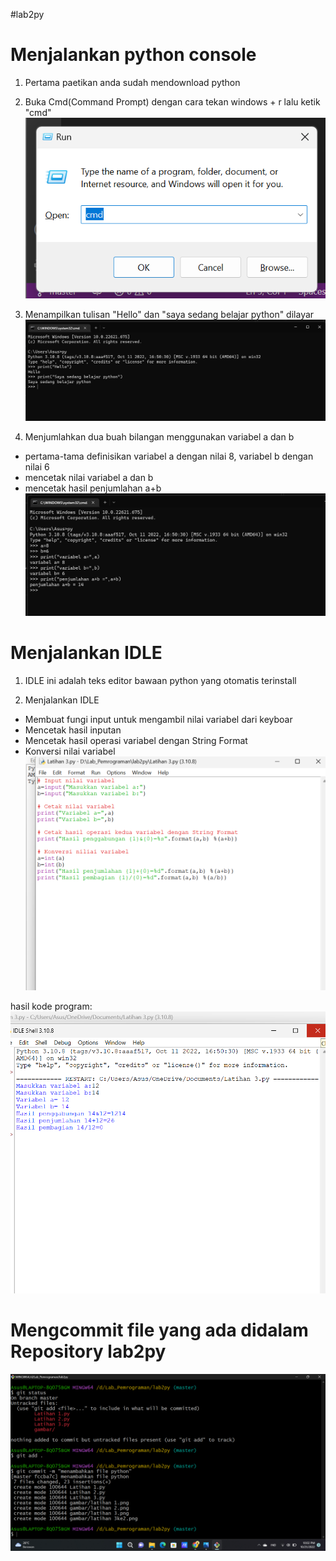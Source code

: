 #lab2py 
# Menjalankan python console
1. Pertama paetikan anda sudah mendownload python

2. Buka Cmd(Command Prompt) dengan cara tekan windows + r lalu ketik "cmd"
![img.1](gambar/2022-10-21%20(15).png)

3. Menampilkan tulisan "Hello" dan "saya sedang belajar python" dilayar
![img.2](gambar/latihan%201.png)

4. Menjumlahkan dua buah bilangan menggunakan variabel a dan b
- pertama-tama definisikan variabel a dengan nilai 8, variabel b dengan nilai 6
- mencetak nilai variabel a dan b 
- mencetak hasil penjumlahan a+b
![img.3](gambar/latihan%202.png)

# Menjalankan IDLE
1. IDLE ini adalah teks editor bawaan python yang otomatis terinstall

2. Menjalankan IDLE 
- Membuat fungi input untuk mengambil nilai variabel dari keyboar 
- Mencetak hasil inputan
- Mencetak hasil operasi variabel dengan String Format
- Konversi nilai variabel
![img.4](gambar/latihan%203.png)

hasil kode program:
![img.5](gambar/latihan%203ke2.png)

# Mengcommit file yang ada didalam Repository lab2py
![img.6](gambar/git%20add.png)


